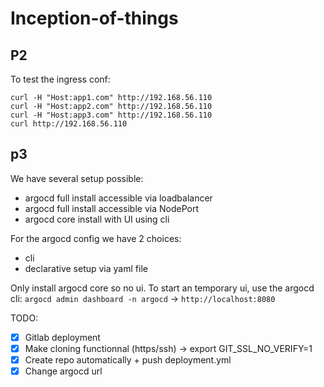 # Inception-of-things

## P2

To test the ingress conf:
```
curl -H "Host:app1.com" http://192.168.56.110
curl -H "Host:app2.com" http://192.168.56.110
curl -H "Host:app3.com" http://192.168.56.110
curl http://192.168.56.110
```

## p3

We have several setup possible:
- argocd full install accessible via loadbalancer
- argocd full install accessible via NodePort
- argocd core install with UI using cli

For the argocd config we have 2 choices:
- cli
- declarative setup via yaml file

Only install argocd core so no ui.
To start an temporary ui, use the argocd cli: `argocd admin dashboard -n argocd` -> `http://localhost:8080`


TODO:
- [x] Gitlab deployment
- [x] Make cloning functionnal (https/ssh) -> export GIT_SSL_NO_VERIFY=1
- [x] Create repo automatically + push deployment.yml
- [x] Change argocd url
